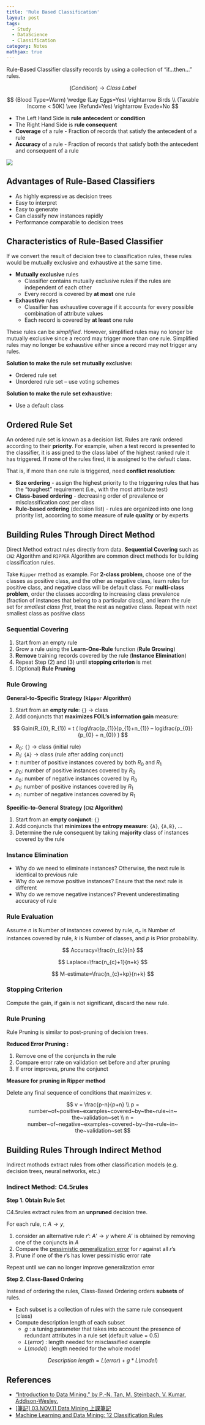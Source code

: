 ```yaml
---
title: 'Rule Based Classification'
layout: post
tags:
  - Study
  - DataScience
  - Classification
category: Notes
mathjax: true
---
```


Rule-Based Classifier classify records by using a collection of “if…then…” rules.

$$
(Condition) \rightarrow Class~Label
$$

$$
(Blood Type=Warm) \wedge (Lay Eggs=Yes) \rightarrow Birds
\\
(Taxable Income < 50K) \vee (Refund=Yes) \rightarrow Evade=No
$$

<!--more-->

- The Left Hand Side is **rule antecedent** or **condition**
- The Right Hand Side is **rule consequent**
- **Coverage** of a rule - Fraction of records that satisfy the antecedent of a rule
- **Accuracy** of a rule - Fraction of records that satisfy both the antecedent and consequent of a rule

![](https://i.imgur.com/bgql2S1.png)

## Advantages of Rule-Based Classifiers
- As highly expressive as decision trees
- Easy to interpret
- Easy to generate
- Can classify new instances rapidly
- Performance comparable to decision trees


## Characteristics of Rule-Based Classifier

If we convert the result of decision tree to classification rules, these rules would be mutually exclusive and exhaustive at the same time.

- **Mutually exclusive** rules
    - Classifier contains mutually exclusive rules if the rules are independent of each other
    - Every record is covered by **at most** one rule
- **Exhaustive** rules
    - Classifier has exhaustive coverage if it accounts for every possible combination of attribute values
    - Each record is covered by **at least** one rule

These rules can be _simplified_.   However, simplified rules may no longer be mutually exclusive since a record may trigger more than one rule. Simplified rules may no longer be exhaustive either since a record may not trigger any rules.

**Solution to make the rule set mutually exclusive:**
- Ordered rule set
- Unordered rule set – use voting schemes

**Solution to make the rule set exhaustive:**
- Use a default class

## Ordered Rule Set

An ordered rule set is known as a decision list.   Rules are rank ordered according to their **priority**.   For example, when a test record is presented to the classifier, it is assigned to the class label of the highest ranked rule it has triggered.   If none of the rules fired, it is assigned to the default class.

That is, if more than one rule is triggered, need **conflict resolution**:

- **Size ordering** - assign the highest priority to the triggering rules that has the “toughest” requirement (i.e., with the most attribute test)
- **Class-based ordering** - decreasing order of prevalence or misclassification cost per class
- **Rule-based ordering** (decision list) - rules are organized into one long priority list, according to some measure of **rule quality** or by experts 

## Building Rules Through Direct Method

Direct Method extract rules directly from data.   **Sequential Covering** such as `CN2` Algorithm and `RIPPER` Algorithm are common direct methods for building classification rules.

Take `Ripper` method as example.   For **2-class problem**, choose one of the classes as positive class, and the other as negative class, learn rules for positive class, and negative class will be default class.   For **multi-class problem**, order the classes according to increasing class prevalence (fraction of instances that belong to a particular class), and learn the rule set for _smallest class first_, treat the rest as negative class.   Repeat with next smallest class as positive class


### Sequential Covering

1. Start from an empty rule
2. Grow a rule using the **Learn-One-Rule** function (**Rule Growing**)
3. **Remove** training records covered by the rule (**Instance Elimination**)
4. Repeat Step (2) and (3) until **stopping criterion** is met 
5. (Optional) **Rule Pruning**

### Rule Growing

**General-to-Specific Strategy (`Ripper` Algorithm)**

1. Start from an **empty rule**: `{}` $\rightarrow$ class
2. Add conjuncts that **maximizes FOIL’s information gain** measure:

$$
Gain(R_{0}, R_{1}) = t ( log\frac{p_{1}}{p_{1}+n_{1}} – log\frac{p_{0}}{p_{0} + n_{0}} )
$$

- $R_{0}$:  `{}` $\rightarrow$ class (initial rule)
- $R_{1}$:  `{A}` $\rightarrow$ class (rule after adding conjunct)
- $t$: number of positive instances covered by both $R_{0}$ and $R_{1}$
- $p_{0}$: number of positive instances covered by $R_{0}$
- $n_{0}$: number of negative instances covered by $R_{0}$
- $p_{1}$: number of positive instances covered by $R_{1}$
- $n_{1}$: number of negative instances covered by $R_{1}$

**Specific-to-General Strategy (`CN2` Algorithm)**

1. Start from an **empty conjunct**: `{}`
2. Add conjuncts that **minimizes the entropy measure**: `{A}`, `{A,B}`, …
3. Determine the rule consequent by taking **majority** class of instances covered by the rule

### Instance Elimination

- Why do we need to eliminate instances?
Otherwise, the next rule is identical to previous rule
- Why do we remove positive instances?
Ensure that the next rule is different
- Why do we remove negative instances?
Prevent underestimating accuracy of rule

### Rule Evaluation

Assume $n$ is Number of instances covered by rule, $n_{c}$ is Number of instances covered by rule, $k$ is Number of classes, and $p$ is Prior probability.

$$
Accuracy=\frac{n_{c}}{n}
$$

$$
Laplace=\frac{n_{c}+1}{n+k}
$$

$$
M-estimate=\frac{n_{c}+kp}{n+k}
$$

### Stopping Criterion
Compute the gain, if gain is not significant, discard the new rule.

### Rule Pruning
Rule Pruning is similar to post-pruning of decision trees.

**Reduced Error Pruning :** 

1. Remove one of the conjuncts in the rule 
2. Compare error rate on validation set before and after pruning
3. If error improves, prune the conjunct


**Measure for pruning in Ripper method**

Delete any final sequence of conditions that maximizes $v$.

$$
v = \frac{p-n}{p+n}
\\
p = number~of~positive~examples~covered~by~the~rule~in~ the~validation~set
\\
n = number~of~negative~examples~covered~by~the~rule~in~ the~validation~set
$$


## Building Rules Through Indirect Method
Indirect mothods extract rules from other classification models (e.g. decision trees, neural networks, etc.)

### Indirect Method: C4.5rules 

**Step 1. Obtain Rule Set**

C4.5rules extract rules from an **unpruned** decision tree.

For each rule, r: $A \rightarrow y$, 

1. consider an alternative rule $r’$: $A’ \rightarrow y$ where $A’$ is obtained by removing one of the conjuncts in $A$
2. Compare the [pessimistic generalization error](../../../2017/03/19/Data-Science-classification/#underfitting-and-overfitting) for $r$ against all $r’$s
3. Prune if one of the $r’$s has lower pessimistic error rate

Repeat until we can no longer improve generalization error

**Step 2. Class-Based Ordering**

Instead of ordering the rules, Class-Based Ordering orders **subsets** of rules.
- Each subset is a collection of rules with the same rule consequent (class)
- Compute description length of each subset
    -  $g$ : a tuning parameter that takes into account the presence of redundant attributes in a rule set (default value = 0.5)
    -  $L(error)$ : length needed for misclassified example
    -  $L(model)$ : length needed for the whole model

$$
Description~length = L(error) + g*L(model)
$$




## References
- [“Introduction to Data Mining,” by P.-N. Tan, M. Steinbach, V. Kumar, Addison-Wesley.](http://www-users.cs.umn.edu/~kumar/dmbook/index.php)
- [[筆記] 03.NOV.11 Data Mining 上課筆記](http://123android.blogspot.tw/2011/11/111103-data-mining.html)
- [Machine Learning and Data Mining: 12 Classification Rules](https://www.slideshare.net/pierluca.lanzi/machine-learning-and-data-mining-12-classification-rules)